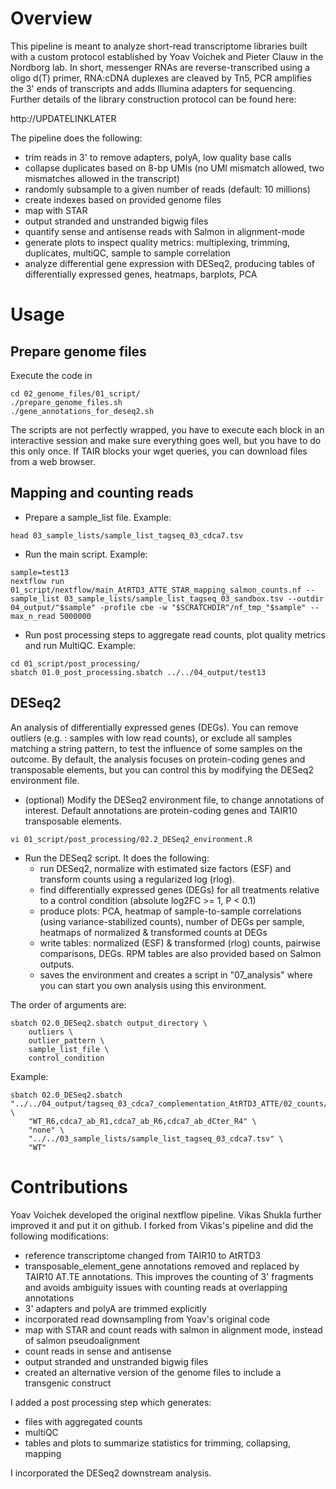 # Overview

This pipeline is meant to analyze short-read transcriptome libraries built with a custom protocol established by Yoav Voichek and Pieter Clauw in the Nordborg lab.
In short, messenger RNAs are reverse-transcribed using a oligo d(T) primer, RNA:cDNA duplexes are cleaved by Tn5, PCR amplifies the 3' ends of transcripts and adds Illumina adapters for sequencing. Further details of the library construction protocol can be found here:

http://UPDATELINKLATER

The pipeline does the following:
- trim reads in 3' to remove adapters, polyA, low quality base calls
- collapse duplicates based on 8-bp UMIs (no UMI mismatch allowed, two mismatches allowed in the transcript)
- randomly subsample to a given number of reads (default: 10 millions)
- create indexes based on provided genome files
- map with STAR
- output stranded and unstranded bigwig files
- quantify sense and antisense reads with Salmon in alignment-mode
- generate plots to inspect quality metrics: multiplexing, trimming, duplicates, multiQC, sample to sample correlation
- analyze differential gene expression with DESeq2, producing tables of differentially expressed genes, heatmaps, barplots, PCA

# Usage
## Prepare genome files
Execute the code in 
```shell
cd 02_genome_files/01_script/
./prepare_genome_files.sh
./gene_annotations_for_deseq2.sh
```
The scripts are not perfectly wrapped, you have to execute each block in an interactive session and make sure everything goes well, but you have to do this only once. If TAIR blocks your wget queries, you can download files from a web browser.

## Mapping and counting reads
- Prepare a sample_list file. Example:
```shell
head 03_sample_lists/sample_list_tagseq_03_cdca7.tsv
```
- Run the main script. Example:
```shell
sample=test13
nextflow run 01_script/nextflow/main_AtRTD3_ATTE_STAR_mapping_salmon_counts.nf --sample_list 03_sample_lists/sample_list_tagseq_03_sandbox.tsv --outdir 04_output/"$sample" -profile cbe -w "$SCRATCHDIR"/nf_tmp_"$sample" --max_n_read 5000000
```

- Run post processing steps to aggregate read counts, plot quality metrics and run MultiQC. Example:
```shell
cd 01_script/post_processing/
sbatch 01.0_post_processing.sbatch ../../04_output/test13
```

## DESeq2
An analysis of differentially expressed genes (DEGs). You can remove outliers (e.g. : samples with low read counts), or exclude all samples matching a string pattern, to test the influence of some samples on the outcome. By default, the analysis focuses on protein-coding genes and transposable elements, but you can control this by modifying the DESeq2 environment file.

- (optional) Modify the DESeq2 environment file, to change annotations of interest. Default annotations are protein-coding genes and TAIR10 transposable elements.
```shell
vi 01_script/post_processing/02.2_DESeq2_environment.R
```
- Run the DESeq2 script. It does the following:
	- run DESeq2, normalize with estimated size factors (ESF) and transform counts using a regularized log (rlog).
	- find differentially expressed genes (DEGs) for all treatments relative to a control condition (absolute log2FC >= 1, P < 0.1)	
	- produce plots: PCA, heatmap of sample-to-sample correlations (using variance-stabilized counts), number of DEGs per sample, heatmaps of normalized & transformed counts at DEGs
	- write tables: normalized (ESF) & transformed (rlog) counts, pairwise comparisons, DEGs. RPM tables are also provided based on Salmon outputs.
	- saves the environment and creates a script in "07_analysis" where you can start you own analysis using this environment.

The order of arguments are: 
```shell
sbatch 02.0_DESeq2.sbatch output_directory \
    outliers \
    outlier_pattern \
    sample_list_file \
    control_condition
```
Example:
```shell
sbatch 02.0_DESeq2.sbatch "../../04_output/tagseq_03_cdca7_complementation_AtRTD3_ATTE/02_counts/" \
    "WT_R6,cdca7_ab_R1,cdca7_ab_R6,cdca7_ab_dCter_R4" \
    "none" \
    "../../03_sample_lists/sample_list_tagseq_03_cdca7.tsv" \
    "WT"
```

# Contributions
Yoav Voichek developed the original nextflow pipeline. Vikas Shukla further improved it and put it on github. I forked from Vikas's pipeline and did the following modifications:
- reference transcriptome changed from TAIR10 to AtRTD3
- transposable_element_gene annotations removed and replaced by TAIR10 AT.TE annotations. This improves the counting of 3' fragments and avoids ambiguity issues with counting reads at overlapping annotations
- 3' adapters and polyA are trimmed explicitly
- incorporated read downsampling from Yoav's original code
- map with STAR and count reads with salmon in alignment mode, instead of salmon pseudoalignment
- count reads in sense and antisense
- output stranded and unstranded bigwig files
- created an alternative version of the genome files to include a transgenic construct

I added a post processing step which generates:
- files with aggregated counts
- multiQC
- tables and plots to summarize statistics for trimming, collapsing, mapping

I incorporated the DESeq2 downstream analysis.